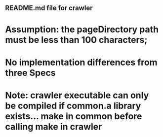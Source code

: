 ## README.md file for crawler

# Assumption: the pageDirectory path must be less than 100 characters;

# No implementation differences from three Specs

# Note: crawler executable can only be compiled if common.a library exists... make in common before calling make in crawler